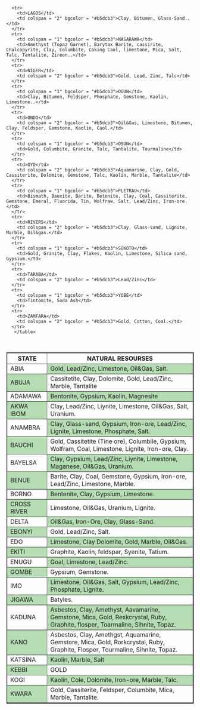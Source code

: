 <table border = "2">
<tr>
  <th>STATE</th>
     <th>NATURAL RESOURSES</th>
</tr>
      <tr>
        <td>ABIA</td>
        <td colspan = "2" bgcolor = "#b5dcb3"> Gold, Lead/Zinc, Limestone, Oil&Gas, Salt.</td>
      </tr>
      <tr>
        <td colspan = "1" bgcolor = "#b5dcb3">ABUJA</td>
        <td>Cassitetite, Clay, Dolomite, Gold, Lead/Zinc, Marble, Tantalite</td>
      </tr>
      <tr>
        <td>ADAMAWA</td>
        <td colspan = "2" bgcolor = "#b5dcb3">Bentonite, Gypsium, Kaolin, Magnesite</td>
      </tr>
      <tr>
        <td colspan = "1" bgcolor = "#b5dcb3">AKWA IBOM</td>
        <td>Clay, Lead/Zinc, Liynite, Limestone, Oil&Gas, Salt, Uranium.</td>
      </tr>
      <tr>
        <td>ANAMBRA</td>
        <td colspan = "2" bgcolor = "#b5dcb3">Clay, Glass-sand, Gypsium, Iron-ore, Lead/Zinc, Lignite, Limestone, Phosphate, Salt.</td>
      </tr>
      <tr>
        <td colspan = "1" bgcolor = "#b5dcb3">BAUCHI</td>
        <td>Gold, Cassitetite (Tine ore), Columbile, Gypsium, Wolfram, Coal, Limestone, Lignite, Iron-ore, Clay.</td>
      </tr>
      <tr>
        <td>BAYELSA</td>
        <td colspan = "2" bgcolor = "#b5dcb3">Clay, Gypsium, Lead/Zinc, Liynite, Limestone, Maganese, Oil&Gas, Uranium.</td>
      </tr>
      <tr>
        <td colspan = "1" bgcolor = "#b5dcb3">BENUE</td>
        <td>Barite, Clay, Coal, Gemstone, Gypsium, Iron-ore, Lead/Zinc, Limestone, Marble.</td>
      </tr>
      <tr>
        <td>BORNO</td>
        <td colspan = "2" bgcolor = "#b5dcb3">Bentenite, Clay, Gypsium, Limestone.</td>
      </tr>
      <tr>
        <td colspan = "1" bgcolor = "#b5dcb3">CROSS RIVER</td>
        <td>Limestone, Oil&Gas, Uranium, Lignite.</td>
      </tr>
      <tr>
        <td>DELTA</td>
        <td colspan = "2" bgcolor = "#b5dcb3">Oil&Gas, Iron-Ore, Clay, Glass-Sand.</td>
      </tr>
      <tr>
        <td colspan = "1" bgcolor = "#b5dcb3">EBONYI</td>
        <td>Gold, Lead/Zinc, Salt.</td>
      </tr>
      <tr>
        <td>EDO</td>
        <td colspan = "2" bgcolor = "#b5dcb3">Limestone, Clay Dolomite, Gold, Marble, Oil&Gas.</td>
      </tr>
      <tr>
        <td colspan = "1" bgcolor = "#b5dcb3">EKITI</td>
        <td>Graphite, Kaolin, feldspar, Syenite, Tatium.</td>
          </tr>
      <tr>
        <td>ENUGU</td>
        <td colspan = "2" bgcolor = "#b5dcb3">Goal, Limestone, Lead/Zinc.</td>
          </tr>
       <tr>
        <td colspan = "1" bgcolor = "#b5dcb3">GOMBE</td>
        <td>Gypsium, Gemstone.</td>
          </tr>
      <tr>
       <td>IMO</td>
        <td colspan = "2" bgcolor = "#b5dcb3">Limestone, Oil&Gas, Salt, Gypsium, Lead/Zinc, Phosphate, Lignite.</td>
          </tr>
      <tr>
      <td colspan = "1" bgcolor = "#b5dcb3">JIGAWA</td>
        <td>Batyles.</td>
          </tr>
      <tr>
        <td>KADUNA</td>
        <td colspan = "2" bgcolor = "#b5dcb3">Asbestos, Clay, Amethyst, Aavamarine, Gemstone, Mica, Gold, Rexkcrystal, Ruby, Graphite,  flosper, Toarmaline, Sihnite, Topaz.</td>
      </tr>
      <tr>
        <td colspan = "1" bgcolor = "#b5dcb3">KANO</td>
        <td>Asbestos, Clay, Amethgst, Aquamarine, Gemstore, Mica, Gold, Rorkcrystal, Ruby, Graphite, Flosper, Tourmaline, Sihnite, Topaz.</td>
      </tr>
      <tr>
        <td>KATSINA</td>
        <td colspan = "2" bgcolor = "#b5dcb3">Kaolin, Marble, Salt</td>
      </tr>
      <tr>
        <td colspan = "1" bgcolor = "#b5dcb3">KEBBI</td>
        <td>GOLD</td>
      </tr>
      <tr>
        <td>KOGI</td>
        <td colspan = "2" bgcolor = "#b5dcb3">Kaolin, Cole, Dolomite, Iron-ore, Marble, Talc.</td>
      </tr>
      <tr>
        <td colspan = "1" bgcolor = "#b5dcb3">KWARA</td>
        <td>Gold, Cassiterite, Feldsper, Columbite, Mica, Marble, Tantalite.</td>
      </tr>
      
      <tr>
        <td>LAGOS</td>
        <td colspan = "2" bgcolor = "#b5dcb3">Clay, Bitumen, Glass-Sand..</td>
      </tr>
      <tr>
        <td colspan = "1" bgcolor = "#b5dcb3">NASARAWA</td>
        <td>Amethyst (Topaz Garnet), Barytax Barite, cassirite, Chalcopyrite, Clay, Columbite, Coking Caol, limestone, Mica, Salt, Talc, Tantalite, Zireon..</td>
      </tr>
      <tr>
        <td>NIGER</td>
        <td colspan = "2" bgcolor = "#b5dcb3">Gold, Lead, Zinc, Talc</td>
      </tr>
      <tr>
        <td colspan = "1" bgcolor = "#b5dcb3">OGUN</td>
        <td>Clay, Bitumen, Feldsper, Phosphate, Gemstone, Kaolin, Limestone..</td>
      </tr>
      <tr>
        <td>ONDO</td>
        <td colspan = "2" bgcolor = "#b5dcb3">Oil&Gas, Limestone, Bitumen, Clay, Feldsper, Gemstone, Kaolin, Caol.</td>
      </tr>
      <tr>
        <td colspan = "1" bgcolor = "#b5dcb3">OSUN</td>
        <td>Gold, Columbite, Granite, Talc, Tantalite, Tourmaline</td>
      </tr>
      <tr>
        <td>OYO</td>
        <td colspan = "2" bgcolor = "#b5dcb3">Aquamarine, Clay, Gold, Cassiterite, Dolomite, Gemstone, Talc, Kaolin, Marble, Tantalite</td>
      </tr>
      <tr>
        <td colspan = "1" bgcolor = "#b5dcb3">PLETRAU</td>
        <td>Bismath, Bauxite, Barite, Betonite, Clay, Coal, Cassiterite, Gemstone, Emeral, Fluorida, Tin, Wolfraw, Salt, Lead/Zinc, Iron-ore.</td>
      </tr>
      <tr>
        <td>RIVERS</td>
        <td colspan = "2" bgcolor = "#b5dcb3">Clay, Glass-sand, Lignite, Marble, Oil&gas.</td>
      </tr>
      <tr>
        <td colspan = "1" bgcolor = "#b5dcb3">SOKOTO</td>
        <td>Gold, Granite, Clay, Flakes, Kaolin, Limestone, Silica sand, Gypsium.</td>
      </tr>
      <tr>
        <td>TARABA</td>
        <td colspan = "2" bgcolor = "#b5dcb3">Lead/Zinc</td>
      </tr>
      <tr>
        <td colspan = "1" bgcolor = "#b5dcb3">YOBE</td>
        <td>Tintomite, Soda Ash</td>
      </tr>
      <tr>
        <td>ZAMFARA</td>
        <td colspan = "2" bgcolor = "#b5dcb3">Gold, Cotton, Coal.</td>
      </tr>
       </table>
  <br>
